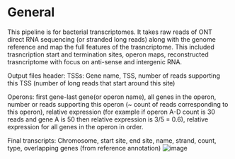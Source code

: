 # General
This pipeline is for bacterial transcriptomes. It takes raw reads of ONT direct RNA sequencing (or stranded long reads) along with the genome reference and map the full features of the trasncriptome. This included trasncription start and termination sites, operon maps, reconstructed trasncriptome with focus on anti-sense and intergenic RNA.

Output files header:
TSSs:  Gene name, TSS, number of reads supporting this TSS (number of long reads that start around this site)

Operons: first gene-last gene(or operon name), all genes in the operon, number or reads supporting this operon (~ count of reads corresponding to this operon), relative expression (for example if operon A-D count is 30 reads and gene A is 50 then relative expression is 3/5 = 0.6), relative expression for all genes in the operon in order.

Final transcripts: 
Chromosome, start site, end site, name, strand, count, type, overlapping genes (from reference annotation)
![image](https://github.com/user-attachments/assets/dd0ad70e-19b1-4313-ae82-093d075662d0)

